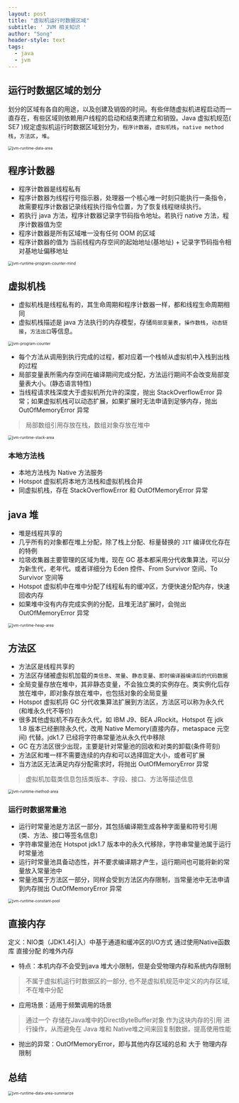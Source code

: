 ```yaml
---
layout: post
title: "虚拟机运行时数据区域"
subtitle: ' JVM 相关知识 '
author: "Song"
header-style: text
tags:
  - java
  - jvm
---
```


## 运行时数据区域的划分

划分的区域有各自的用途，以及创建及销毁的时间。有些伴随虚拟机进程启动而一直存在，有些区域则依赖用户线程的启动和结束而建立和销毁。Java 虚拟机规范( SE7 )规定虚拟机运行时数据区域划分为，`程序计数器`，`虚拟机栈`，`native method 栈`，`方法区`，`堆`。

<img src="https://song-dev.github.io/img/in-post/post-git/jvm-runtime-data-area" alt="jvm-runtime-data-area" style="zoom:60%;" />

## 程序计数器

- 程序计数器是线程私有
- 程序计数器为线程行号指示器，处理器一个核心唯一时刻只能执行一条指令，故需要程序计数器记录线程执行指令位置，为了恢复线程继续执行。
- 若执行 java 方法，程序计数器记录字节码指令地址。若执行 native 方法，程序计数器值为空
- 程序计数器是所有区域唯一没有任何 OOM 的区域
- 程序计数器的值为 当前线程内存空间的起始地址(基地址) + 记录字节码指令相对基地址偏移地址

<img src="https://song-dev.github.io/img/in-post/post-git/jvm-runtime-program-counter-mind.png" alt="jvm-runtime-program-counter-mind" style="zoom:60%;" />

## 虚拟机栈

- 虚拟机栈是线程私有的，其生命周期和程序计数器一样，都和线程生命周期相同
- 虚拟机栈描述是 java 方法执行的内存模型，存储`局部变量表`，`操作数栈`，`动态链接`，`方法出口`等信息。

<img src="https://song-dev.github.io/img/in-post/post-git/jvm-program-counter.png" alt="jvm-program-counter" style="zoom:60%;" />

- 每个方法从调用到执行完成的过程，都对应着一个栈帧从虚拟机中入栈到出栈的过程
- 局部变量表所需内存空间在编译期间完成分配，方法运行期间不会改变局部变量表大小。(静态语言特性)
- 当线程请求栈深度大于虚拟机所允许的深度，抛出 StackOverflowError 异常；如果虚拟机栈可以动态扩展，如果扩展时无法申请到足够内存，抛出 OutOfMemoryError 异常

> 局部数组引用存放在栈，数组对象存放在堆中

<img src="https://song-dev.github.io/img/in-post/post-git/jvm-runtime-stack-area.png" alt="jvm-runtime-stack-area" style="zoom:60%;" />

### 本地方法栈

- 本地方法栈为 Native 方法服务
- Hotspot 虚拟机将本地方法栈和虚拟机栈合并
- 同虚拟机栈，存在 StackOverflowError 和 OutOfMemoryError 异常

## java 堆

- 堆是线程共享的
- 几乎所有的对象都在堆上分配，除了栈上分配、标量替换的 `JIT` 编译优化存在的特例
- 垃圾收集器主要管理的区域为堆，现在 GC 基本都采用分代收集算法，可以分为新生代，老年代。或者详细分为 Eden 控件、From Survivor 空间、To Survivor 空间等
- Hotspot 虚拟机中在堆中分配了线程私有的缓冲区，方便快速分配内存，快速回收内存
- 如果堆中没有内存完成实例的分配，且堆无法扩展时，会抛出 OutOfMemoryError 异常

<img src="https://song-dev.github.io/img/in-post/post-git/jvm-runtime-heap-area.png" alt="jvm-runtime-heap-area" style="zoom:60%;" />

## 方法区

- 方法区是线程共享的
- 方法区存储被虚拟机加载的`类信息`、`常量`、`静态变量`、`即时编译器编译后的代码数据`
- 全局变量存放在堆中，其非静态变量，不会独立类的实例存在。类实例化后存放在堆中，即对象存放在堆中，也包括对象的全局变量
- Hotspot 虚拟机将 GC 分代收集算法扩展到方法区，方法区可以称为永久代(和堆永久代不等价)
- 很多其他虚拟机不存在永久代，如 IBM J9、BEA JRockit。Hotspot 在 jdk 1.8 版本已经删除永久代，改用 Native Memory(直接内存，metaspace 元空间) 代替。jdk1.7 已经将字符串常量池从永久代中移除
- GC 在方法区很少出现，主要是针对常量池的回收和对类的卸载(条件苛刻)
- 方法区和堆一样不需要连续的内存和可以选择固定大小，或者可扩展
- 当方法区无法满足内存分配需求时，将抛出 OutOfMemoryError 异常

> 虚拟机加载类信息包括类版本、字段、接口、方法等描述信息

<img src="https://song-dev.github.io/img/in-post/post-git/jvm-runtime-method-area.png" alt="jvm-runtime-method-area" style="zoom:60%;" />

### 运行时数据常量池

- 运行时常量池是方法区一部分，其包括编译期生成各种字面量和符号引用(类、方法、接口等签名信息)
- 字符串常量池在 Hotspot jdk1.7 版本中的永久代移除，字符串常量池属于运行时常量池
- 运行时常量池具备动态性，并不要求编译期才产生，运行期间也可能将新的常量放入常量池中
- 常量池属于方法区一部分，同样会受到方法区内存限制，当常量池中无法申请到内存抛出 OutOfMemoryError 异常

<img src="https://song-dev.github.io/img/in-post/post-git/jvm-runtime-constant-pool.png" alt="jvm-runtime-constant-pool" style="zoom:60%;" />

## 直接内存

定义：NIO类（JDK1.4引入）中基于通道和缓冲区的I/O方式 通过使用Native函数库 直接分配 的堆外内存

- 特点：本机内存不会受到java 堆大小限制，但是会受物理内存和系统内存限制

> 不属于虚拟机运行时数据区的一部分, 也不是虚拟机规范中定义的内存区域, 不在堆中分配

- 应用场景：适用于频繁调用的场景

> 通过一个 存储在Java堆中的DirectByteBuffer对象 作为这块内存的引用 进行操作，从而避免在 Java 堆和 Native堆之间来回复制数据，提高使用性能

- 抛出的异常：OutOfMemoryError，即与其他内存区域的总和 大于 物理内存限制

## 总结

<img src="https://song-dev.github.io/img/in-post/post-git/jvm-runtime-data-area-summarize.png" alt="jvm-runtime-data-area-summarize" style="zoom:60%;" />
